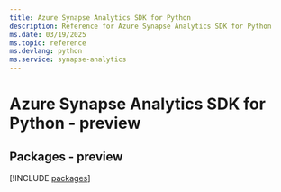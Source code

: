 ```yaml
---
title: Azure Synapse Analytics SDK for Python
description: Reference for Azure Synapse Analytics SDK for Python
ms.date: 03/19/2025
ms.topic: reference
ms.devlang: python
ms.service: synapse-analytics
---
```

# Azure Synapse Analytics SDK for Python - preview
## Packages - preview
[!INCLUDE [packages](synapse-analytics-index.md)]